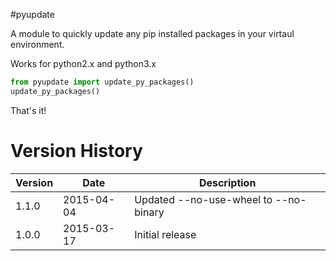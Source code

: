 #pyupdate

A module to quickly update any pip installed packages in your virtaul
environment.

Works for python2.x and python3.x

```python
from pyupdate import update_py_packages()
update_py_packages()
```

That's it!

Version History
==============
Version | Date       | Description
------- | ---------- | -----------
1.1.0   | 2015-04-04 | Updated --no-use-wheel to --no-binary
1.0.0   | 2015-03-17 | Initial release
